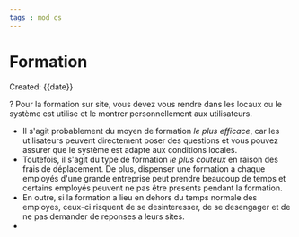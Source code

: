 ```yaml
---
tags : mod cs
---
```

# Formation
Created: {{date}}

?
Pour la formation sur site, vous devez vous rendre dans les locaux ou le système est utilise et le montrer personnellement aux utilisateurs. 
<!--SR:!2022-11-21,40,270-->

- Il s'agit probablement du moyen de formation *le plus efficace*, car les utilisateurs peuvent directement poser des questions et vous pouvez assurer que le système est adapte aux conditions locales. 
- Toutefois, il s'agit du type de formation *le plus couteux* en raison des frais de déplacement. De plus, dispenser une formation a chaque employés d'une grande entreprise peut prendre beaucoup de temps et certains employés peuvent ne pas être presents pendant la formation. 
- En outre, si la formation a lieu en dehors du temps normale des employes, ceux-ci risquent de se desinteresser, de se desengager et de ne pas demander de reponses a leurs sites.
-